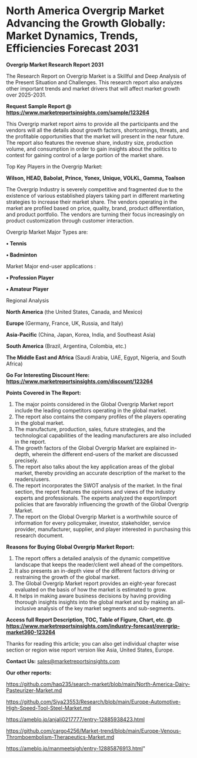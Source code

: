 # North America Overgrip Market Advancing the Growth Globally: Market Dynamics, Trends, Efficiencies Forecast 2031

<strong>Overgrip Market Research Report 2031</strong>

The Research Report on Overgrip Market is a Skillful and Deep Analysis of the Present Situation and Challenges. This research report also analyzes other important trends and market drivers that will affect market growth over 2025-2031.

<strong>Request Sample Report @ <a href=https://www.marketreportsinsights.com/sample/123264>https://www.marketreportsinsights.com/sample/123264</a></strong>

This Overgrip market report aims to provide all the participants and the vendors will all the details about growth factors, shortcomings, threats, and the profitable opportunities that the market will present in the near future. The report also features the revenue share, industry size, production volume, and consumption in order to gain insights about the politics to contest for gaining control of a large portion of the market share.

Top Key Players in the Overgrip Market:

<strong>Wilson, HEAD, Babolat, Prince, Yonex, Unique, VOLKL, Gamma, Toalson</strong>

The Overgrip Industry is severely competitive and fragmented due to the existence of various established players taking part in different marketing strategies to increase their market share. The vendors operating in the market are profiled based on price, quality, brand, product differentiation, and product portfolio. The vendors are turning their focus increasingly on product customization through customer interaction.

Overgrip Market Major Types are:

<strong>• Tennis

• Badminton</strong>

Market Major end-user applications :

<strong>• Profession Player

• Amateur Player</strong>

Regional Analysis

</u><strong><b>North America</b></strong> (the United States, Canada, and Mexico)

<strong><b>Europe </b></strong>(Germany, France, UK, Russia, and Italy)

<strong><b>Asia-Pacific</b></strong> (China, Japan, Korea, India, and Southeast Asia)

<strong><b>South America</b></strong> (Brazil, Argentina, Colombia, etc.)

<strong><b>The Middle East and Africa</b></strong> (Saudi Arabia, UAE, Egypt, Nigeria, and South Africa)

<strong>Go For Interesting Discount Here: <a href=https://www.marketreportsinsights.com/discount/123264>https://www.marketreportsinsights.com/discount/123264</a></strong>

<strong>Points Covered in The Report:</strong>
<ol>
  <li>The major points considered in the Global Overgrip Market report include the leading competitors operating in the global market.</li>
  <li>The report also contains the company profiles of the players operating in the global market.</li>
  <li>The manufacture, production, sales, future strategies, and the technological capabilities of the leading manufacturers are also included in the report.</li>
  <li>The growth factors of the Global Overgrip Market are explained in-depth, wherein the different end-users of the market are discussed precisely.</li>
  <li>The report also talks about the key application areas of the global market, thereby providing an accurate description of the market to the readers/users.</li>
  <li>The report incorporates the SWOT analysis of the market. In the final section, the report features the opinions and views of the industry experts and professionals. The experts analyzed the export/import policies that are favorably influencing the growth of the Global Overgrip Market.</li>
  <li>The report on the Global Overgrip Market is a worthwhile source of information for every policymaker, investor, stakeholder, service provider, manufacturer, supplier, and player interested in purchasing this research document.</li>
</ol>
<strong>Reasons for Buying Global Overgrip Market Report:</strong>

<ol>
  <li>The report offers a detailed analysis of the dynamic competitive landscape that keeps the reader/client well ahead of the competitors.</li>
  <li>It also presents an in-depth view of the different factors driving or restraining the growth of the global market.</li>
  <li>The Global Overgrip Market report provides an eight-year forecast evaluated on the basis of how the market is estimated to grow.</li>
  <li>It helps in making aware business decisions by having providing thorough insights insights into the global market and by making an all-inclusive analysis of the key market segments and sub-segments.</li>
</ol>
<strong>Access full Report Description, TOC, Table of Figure, Chart, etc. @ <a href=https://www.marketreportsinsights.com/industry-forecast/overgrip-market360-123264>https://www.marketreportsinsights.com/industry-forecast/overgrip-market360-123264</a></strong>


Thanks for reading this article; you can also get individual chapter wise section or region wise report version like Asia, United States, Europe.

<strong>Contact Us:</strong>
sales@marketreportsinsights.com

<strong>Our other reports:</strong>

<a href=https://github.com/haq235/search-market/blob/main/North-America-Dairy-Pasteurizer-Market.md>https://github.com/haq235/search-market/blob/main/North-America-Dairy-Pasteurizer-Market.md</a>

<a href=https://github.com/Siya23553/Research/blob/main/Europe-Automotive-High-Speed-Tool-Steel-Market.md>https://github.com/Siya23553/Research/blob/main/Europe-Automotive-High-Speed-Tool-Steel-Market.md</a>

<a href=https://ameblo.jp/anjali0217777/entry-12885938423.html>https://ameblo.jp/anjali0217777/entry-12885938423.html</a>

<a href=https://github.com/cargo4256/Market-trend/blob/main/Europe-Venous-Thromboembolism-Therapeutics-Market.md>https://github.com/cargo4256/Market-trend/blob/main/Europe-Venous-Thromboembolism-Therapeutics-Market.md</a>

<a href=https://ameblo.jp/manmeetsigh/entry-12885876913.html>https://ameblo.jp/manmeetsigh/entry-12885876913.html</a>"
